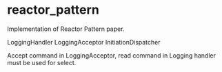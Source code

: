 # reactor_pattern
Implementation of Reactor Pattern paper.

LoggingHandler
LoggingAcceptor
InitiationDispatcher


Accept command in LoggingAcceptor, read command in Logging handler must be used for select.


